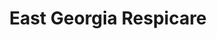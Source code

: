 ---
title: "East Georgia Respicare"
url: /fitzgerald/east-georgia-respicare/
shop: medical supply
---